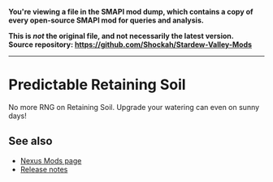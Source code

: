 **You're viewing a file in the SMAPI mod dump, which contains a copy of every open-source SMAPI mod
for queries and analysis.**

**This is _not_ the original file, and not necessarily the latest version.**  
**Source repository: https://github.com/Shockah/Stardew-Valley-Mods**

----

# Predictable Retaining Soil
No more RNG on Retaining Soil. Upgrade your watering can even on sunny days! 

## See also
* [Nexus Mods page](https://www.nexusmods.com/stardewvalley/mods/10956)
* [Release notes](release-notes.md)